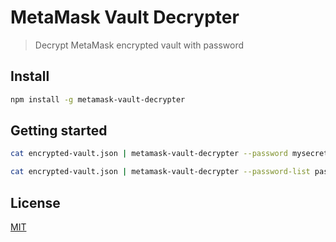 # MetaMask Vault Decrypter

> Decrypt MetaMask encrypted vault with password

## Install

```bash
npm install -g metamask-vault-decrypter
```

## Getting started

```bash
cat encrypted-vault.json | metamask-vault-decrypter --password mysecretpassword
```

```bash
cat encrypted-vault.json | metamask-vault-decrypter --password-list passwords.csv
```

## License

[MIT](LICENSE)

